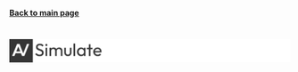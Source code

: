 **[Back to main page](https://github.com/AlgoView/.github/blob/README.md)**
# ![Automate](https://raw.githubusercontent.com/AlgoView/.github/main/resources/AV-SIMULATE_head.jpg)